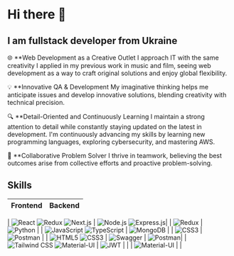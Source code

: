 # Hi there 👋

## I am fullstack developer from Ukraine

🌐 **Web Development as a Creative Outlet
I approach IT with the same creativity I applied in my previous work in music and film, seeing web development as a way to craft original solutions and enjoy global flexibility.

💡 **Innovative QA & Development
My imaginative thinking helps me anticipate issues and develop innovative solutions, blending creativity with technical precision.

🔍 **Detail-Oriented and Continuously Learning
I maintain a strong attention to detail while constantly staying updated on the latest in development. I'm continuously advancing my skills by learning new programming languages, exploring cybersecurity, and mastering AWS.

🤝 **Collaborative Problem Solver
I thrive in teamwork, believing the best outcomes arise from collective efforts and proactive problem-solving.

## Skills

| **Frontend**                                                                                                   | **Backend**                                                                                           |
|---------------------------------------------------------------------------------------------------------------|-------------------------------------------------------------------------------------------------------|

| ![React](https://img.shields.io/badge/React-61DAFB?style=for-the-badge&logo=react&logoColor=black) ![Redux](https://img.shields.io/badge/Redux-764ABC?style=for-the-badge&logo=redux&logoColor=white)  ![Next.js](https://img.shields.io/badge/Next.js-000000?style=for-the-badge&logo=next.js&logoColor=white)          | ![Node.js](https://img.shields.io/badge/Node.js-339933?style=for-the-badge&logo=node.js&logoColor=white) ![Express.js](https://img.shields.io/badge/Express.js-000000?style=for-the-badge&logo=express&logoColor=white)|
| ![Redux](https://img.shields.io/badge/Redux-764ABC?style=for-the-badge&logo=redux&logoColor=white)             | ![Python](https://img.shields.io/badge/Python-3776AB?style=for-the-badge&logo=python&logoColor=white)   |
| ![JavaScript](https://img.shields.io/badge/JavaScript-F7DF1C?style=for-the-badge&logo=javascript&logoColor=white)  ![TypeScript](https://img.shields.io/badge/TypeScript-3178C6?style=for-the-badge&logo=typescript&logoColor=white) | ![MongoDB](https://img.shields.io/badge/MongoDB-47A248?style=for-the-badge&logo=mongodb&logoColor=white) |
| ![CSS3](https://img.shields.io/badge/CSS3-1572B6?style=for-the-badge&logo=css3&logoColor=white)               | ![Postman](https://img.shields.io/badge/Postman-FBAF00?style=for-the-badge&logo=postman&logoColor=white) |
| ![HTML5](https://img.shields.io/badge/HTML5-E34F26?style=for-the-badge&logo=html5&logoColor=white) ![CSS3](https://img.shields.io/badge/CSS3-1572B6?style=for-the-badge&logo=css3&logoColor=white)           | ![Swagger](https://img.shields.io/badge/Swagger-85EA2D?style=for-the-badge&logo=swagger&logoColor=black)                | ![Postman](https://img.shields.io/badge/Postman-FBAF00?style=for-the-badge&logo=postman&logoColor=white)|
| ![Tailwind CSS](https://img.shields.io/badge/Tailwind%20CSS-38B2AC?style=for-the-badge&logo=tailwind-css&logoColor=white) ![Material-UI](https://img.shields.io/badge/Material--UI-0081CB?style=for-the-badge&logo=mui&logoColor=white)  | ![JWT](https://img.shields.io/badge/JWT-000000?style=for-the-badge&logo=json-web-tokens&logoColor=white) |
                                                                                                     |
| ![Material-UI](https://img.shields.io/badge/Material--UI-0081CB?style=for-the-badge&logo=mui&logoColor=white)  |                                                                                                       |



<!--
**DaryPet/DaryPet** is a ✨ _special_ ✨ repository because its `README.md` (this file) appears on your GitHub profile.

Here are some ideas to get you started:

- 🔭 I’m currently working on ...
- 🌱 I’m currently learning ...
- 👯 I’m looking to collaborate on ...
- 🤔 I’m looking for help with ...
- 💬 Ask me about ...
- 📫 How to reach me: ...
- 😄 Pronouns: ...
- ⚡ Fun fact: ...
-->
